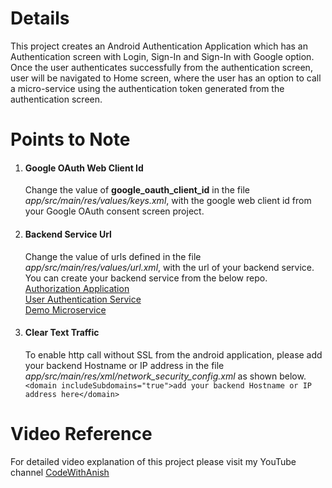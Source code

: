 # Details

This project creates an Android Authentication Application which has an Authentication screen with Login, Sign-In and Sign-In with Google option.  
Once the user authenticates successfully from the authentication screen, user will be navigated to Home screen, where the user has an option to call a micro-service using the authentication token generated from the authentication screen.

# Points to Note
1. #### Google OAuth Web Client Id
   Change the value of **google_oauth_client_id** in the file *app/src/main/res/values/keys.xml*, with the google web client id from your Google OAuth consent screen project.

2. #### Backend Service Url
   Change the value of urls defined in the file *app/src/main/res/values/url.xml*, with the url of your backend service.  
   You can create your backend service from the below repo.  
   [Authorization Application](https://github.com/microservice-oauth-security/authorization-application)  
   [User Authentication Service](https://github.com/microservice-oauth-security/user-authentication-service)  
   [Demo Microservice](https://github.com/microservice-oauth-security/demo-microservice)

3. #### Clear Text Traffic
   To enable http call without SSL from the android application, please add your backend Hostname or IP address in the file *app/src/main/res/xml/network_security_config.xml* as shown below.  
   `<domain includeSubdomains="true">add your backend Hostname or IP address here</domain>`

# Video Reference
For detailed video explanation of this project please visit my YouTube channel [CodeWithAnish](https://www.youtube.com/@CodeWithAnish)
